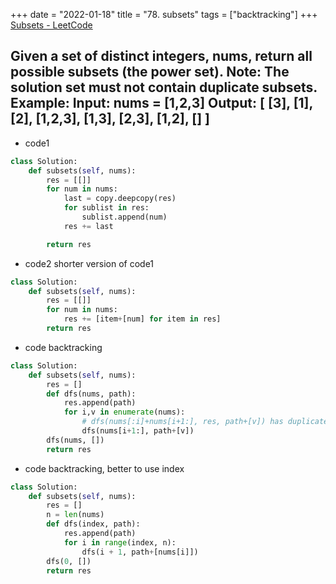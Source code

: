 +++ 
date = "2022-01-18"
title = "78. subsets"
tags = ["backtracking"]
+++
[Subsets - LeetCode](https://leetcode.com/problems/subsets/)

Given a set of distinct integers, nums, return all possible subsets (the power set).
Note: The solution set must not contain duplicate subsets.
Example:
Input: nums = [1,2,3] Output: [ [3],   [1],   [2],   [1,2,3],   [1,3],   [2,3],   [1,2],   [] ]
---
- code1
```py
class Solution:
    def subsets(self, nums):
        res = [[]]
        for num in nums:
            last = copy.deepcopy(res)
            for sublist in res:
                sublist.append(num)
            res += last

        return res

```
- code2 shorter version of code1
```py
class Solution:
    def subsets(self, nums):
        res = [[]]
        for num in nums:
            res += [item+[num] for item in res]
        return res
```
- code backtracking
```py
class Solution:
    def subsets(self, nums):
        res = []
        def dfs(nums, path):
            res.append(path)
            for i,v in enumerate(nums):
                # dfs(nums[:i]+nums[i+1:], res, path+[v]) has duplicate
                dfs(nums[i+1:], path+[v])
        dfs(nums, [])
        return res

```
- code backtracking, better to use index
```py
class Solution:
    def subsets(self, nums):
        res = []
        n = len(nums)
        def dfs(index, path):
            res.append(path)
            for i in range(index, n):
                dfs(i + 1, path+[nums[i]])
        dfs(0, [])
        return res
```
